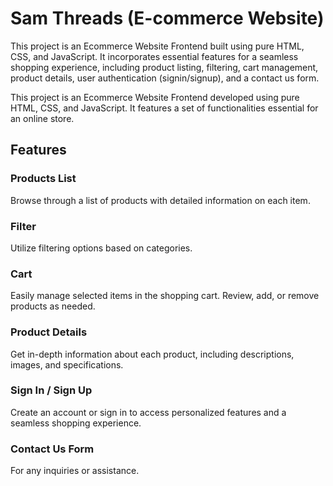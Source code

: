# Sam Threads (E-commerce Website)

This project is an Ecommerce Website Frontend built using pure HTML, CSS, and JavaScript. It incorporates essential features for a seamless shopping experience, including product listing, filtering, cart management, product details, user authentication (signin/signup), and a contact us form.

This project is an Ecommerce Website Frontend developed using pure HTML, CSS, and JavaScript. It features a set of functionalities essential for an online store.

## Features

### Products List
Browse through a list of products with detailed information on each item.

### Filter
Utilize filtering options based on categories.

### Cart
Easily manage selected items in the shopping cart. Review, add, or remove products as needed.

### Product Details
Get in-depth information about each product, including descriptions, images, and specifications.

### Sign In / Sign Up
Create an account or sign in to access personalized features and a seamless shopping experience.

### Contact Us Form
For any inquiries or assistance.

